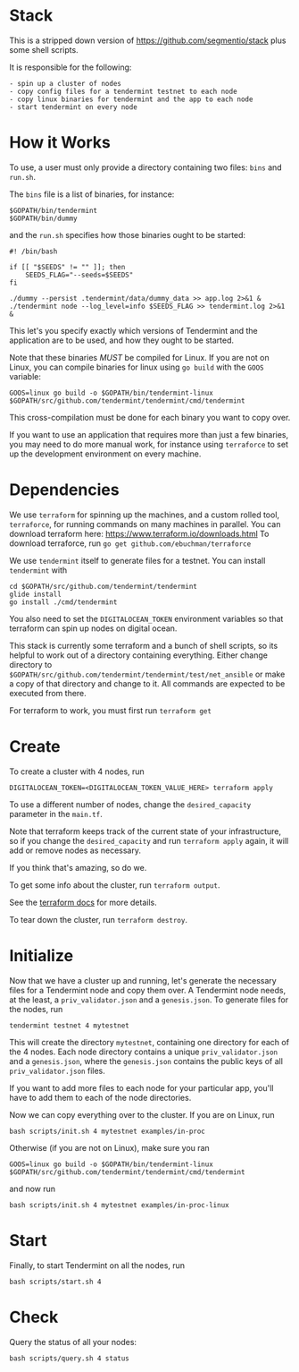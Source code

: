 # Stack

This is a stripped down version of https://github.com/segmentio/stack
plus some shell scripts.

It is responsible for the following:

	- spin up a cluster of nodes
	- copy config files for a tendermint testnet to each node
	- copy linux binaries for tendermint and the app to each node
	- start tendermint on every node

# How it Works

To use, a user must only provide a directory containing two files: `bins` and `run.sh`.

The `bins` file is a list of binaries, for instance:

```
$GOPATH/bin/tendermint
$GOPATH/bin/dummy
```

and the `run.sh` specifies how those binaries ought to be started:

```
#! /bin/bash

if [[ "$SEEDS" != "" ]]; then
	SEEDS_FLAG="--seeds=$SEEDS"
fi

./dummy --persist .tendermint/data/dummy_data >> app.log 2>&1 &
./tendermint node --log_level=info $SEEDS_FLAG >> tendermint.log 2>&1 &
```

This let's you specify exactly which versions of Tendermint and the application are to be used,
and how they ought to be started.

Note that these binaries *MUST* be compiled for Linux.
If you are not on Linux, you can compile binaries for linux using `go build` with the `GOOS` variable:

```
GOOS=linux go build -o $GOPATH/bin/tendermint-linux $GOPATH/src/github.com/tendermint/tendermint/cmd/tendermint
```

This cross-compilation must be done for each binary you want to copy over.

If you want to use an application that requires more than just a few binaries, you may need to do more manual work,
for instance using `terraforce` to set up the development environment on every machine.

# Dependencies

We use `terraform` for spinning up the machines,
and a custom rolled tool, `terraforce`,
for running commands on many machines in parallel.
You can download terraform here: https://www.terraform.io/downloads.html
To download terraforce, run `go get github.com/ebuchman/terraforce`

We use `tendermint` itself to generate files for a testnet.
You can install `tendermint` with

```
cd $GOPATH/src/github.com/tendermint/tendermint
glide install
go install ./cmd/tendermint
```

You also need to set the `DIGITALOCEAN_TOKEN` environment variables so that terraform can
spin up nodes on digital ocean.

This stack is currently some terraform and a bunch of shell scripts,
so its helpful to work out of a directory containing everything.
Either 	change directory to `$GOPATH/src/github.com/tendermint/tendermint/test/net_ansible`
or make a copy of that directory and change to it. All commands are expected to be executed from there.

For terraform to work, you must first run `terraform get`

# Create

To create a cluster with 4 nodes, run

```
DIGITALOCEAN_TOKEN=<DIGITALOCEAN_TOKEN_VALUE_HERE> terraform apply
```

To use a different number of nodes, change the `desired_capacity` parameter in the `main.tf`.

Note that terraform keeps track of the current state of your infrastructure,
so if you change the `desired_capacity` and run `terraform apply` again, it will add or remove nodes as necessary.

If you think that's amazing, so do we.

To get some info about the cluster, run `terraform output`.

See the [terraform docs](https://www.terraform.io/docs/index.html) for more details.

To tear down the cluster, run `terraform destroy`.

# Initialize

Now that we have a cluster up and running, let's generate the necessary files for a Tendermint node and copy them over.
A Tendermint node needs, at the least, a `priv_validator.json` and a `genesis.json`.
To generate files for the nodes, run

```
tendermint testnet 4 mytestnet
```

This will create the directory `mytestnet`, containing one directory for each of the 4 nodes.
Each node directory contains a unique `priv_validator.json` and a `genesis.json`,
where the `genesis.json` contains the public keys of all `priv_validator.json` files.

If you want to add more files to each node for your particular app, you'll have to add them to each of the node directories.

Now we can copy everything over to the cluster.
If you are on Linux, run

```
bash scripts/init.sh 4 mytestnet examples/in-proc
```

Otherwise (if you are not on Linux), make sure you ran

```
GOOS=linux go build -o $GOPATH/bin/tendermint-linux $GOPATH/src/github.com/tendermint/tendermint/cmd/tendermint
```

and now run

```
bash scripts/init.sh 4 mytestnet examples/in-proc-linux
```

# Start

Finally, to start Tendermint on all the nodes, run

```
bash scripts/start.sh 4
```

# Check

Query the status of all your nodes:

```
bash scripts/query.sh 4 status
```
